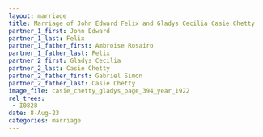 ```yaml
---
layout: marriage
title: Marriage of John Edward Felix and Gladys Cecilia Casie Chetty
partner_1_first: John Edward
partner_1_last: Felix
partner_1_father_first: Ambroise Rosairo
partner_1_father_last: Felix
partner_2_first: Gladys Cecilia
partner_2_last: Casie Chetty
partner_2_father_first: Gabriel Simon
partner_2_father_last: Casie Chetty
image_file: casie_chetty_gladys_page_394_year_1922
rel_trees:
 - I0828
date: 8-Aug-23
categories: marriage
---
```


